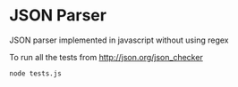 JSON Parser
===========

JSON parser implemented in javascript without using regex

To run all the tests from http://json.org/json_checker

```
node tests.js
```

